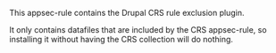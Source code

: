 This appsec-rule contains the Drupal CRS rule exclusion plugin.

It only contains datafiles that are included by the CRS appsec-rule, so installing it without having the CRS collection will do nothing.
